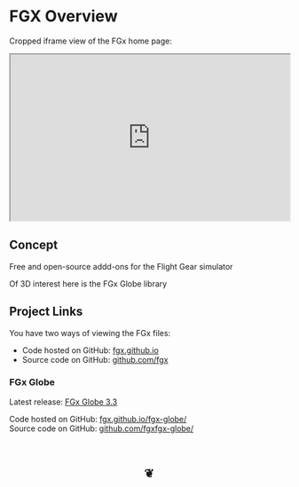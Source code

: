 FGX Overview
============

Cropped iframe view of the FGx home page:		
<iframe src="http://fgx.github.io" width=100% height=300px>
There is an `iframe` here. It is not visible when viewed on github.com/jaanga. To view, please go to jaanga.github.io.
</iframe>

## Concept
Free and open-source addd-ons for the Flight Gear simulator

Of 3D interest here is the FGx Globe library

## Project Links

You have two ways of viewing the FGx files:  

* Code hosted on GitHub: [fgx.github.io]( http://fgx.github.io/index.html "view the files as apps." )   
* Source code on GitHub: [github.com/fgx]( https://github.com/fgx/fgx.github.com/ "View the files as source code." )  


### FGx Globe

Latest release: <a href="http://fgx.github.io/fgx-globe/fgx-globe-r3/index.html" target="_blank">FGx Globe 3.3</a>
 
Code hosted on GitHub: <a href="http://fgx.github.io/fgx-globe" target="_blank">fgx.github.io/fgx-globe/</a>  
Source code on GitHub: <a href="https://github.com/fgx/fgx-globe" target="_blank">github.com/fgxfgx-globe/</a>


		

<br>
<center><h2>&#x2766;</h2></center>

